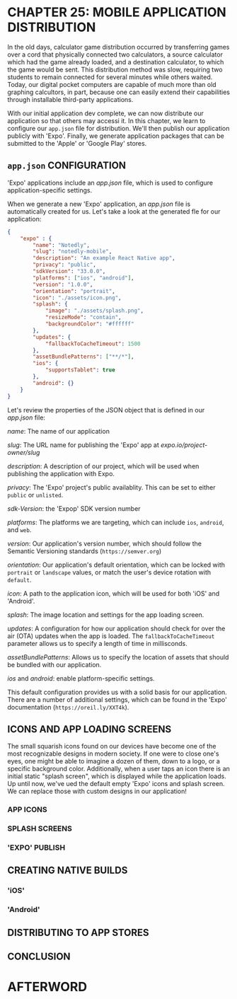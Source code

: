 # CHAPTER 25: MOBILE APPLICATION DISTRIBUTION

In the old days, calculator game distribution occurred by transferring games
over a cord that physically connected two calculators, a source calculator
which had the game already loaded, and a destination calculator, to which
the game would be sent. This distribution method was slow, requiring two 
students to remain connected for several minutes while others waited. Today,
our digital pocket computers are capable of much more than old graphing
calcultors, in part, because one can easily extend their capabilities through
installable third-party applications.

With our initial application dev complete, we can now distribute our application 
so that others may accessi it. In this chapter, we learn to configure our `app.json`
file for distribution. We'll then publish our application publicly with 'Expo'. 
Finally, we generate application packages that can be submitted to the 'Apple' or
'Google Play' stores.

## `app.json` CONFIGURATION

'Expo' applications include an _app.json_ file, which is used to configure 
application-specific settings.

When we generate a new 'Expo' application, an _app.json_ file is automatically
created for us. Let's take a look at the generated fle for our application:

```json
{
    "expo" : {
        "name": "Notedly",
        "slug": "notedly-mobile",
        "description": "An example React Native app",
        "privacy": "public",
        "sdkVersion": "33.0.0",
        "platforms": ["ios", "android"],
        "version": "1.0.0",
        "orientation": "portrait",
        "icon": "./assets/icon.png",
        "splash": {
            "image": "./assets/splash.png",
            "resizeMode": "contain",
            "backgroundColor": "#ffffff"
        },
        "updates": {
            "fallbackToCacheTimeout": 1500
        },
        "assetBundlePatterns": ["**/*"],
        "ios": {
            "supportsTablet": true
        },
        "android": {}
    }
}
```

Let's review the properties of the JSON object that is
defined in our _app.json_ file:

_name_: The name of our application

_slug_: The URL name for publishing the 'Expo' app at _expo.io/project-owner/slug_

_description_: A description of our project, which will be used when publishing
the application with Expo.

_privacy_: The 'Expo' project's public availablity. This can be set to either
`public` or `unlisted`.

_sdk-Version_: the 'Expop' SDK version number

_platforms_: The platforms we are targeting, which can include `ios`, `android`, and
`web`.

_version_: Our application's version number, which should follow the Semantic 
Versioning standards (`https://semver.org`)

_orientation_: Our application's default orientation, which can be locked with
`portrait` or `landscape` values, or match the user's device rotation with `default`.

_icon_: A path to the application icon, which will be used for both 'iOS' and 'Android'.

_splash_: The image location and settings for the app loading screen.

_updates_: A configuration for how our application should check for over the air
(OTA) updates when the app is loaded. The `fallbackToCacheTimeout` parameter allows
us to specify a length of time in millisconds.

_assetBundlePatterns_: Allows us to specify the location of assets that should be
bundled with our application.

_ios_ and _android_: enable platform-specific settings.

This default configuration provides us with a solid basis for our application. There
are a number of additional settings, which can be found in the 'Expo' documentation
(`https://oreil.ly/XXT4k`).

## ICONS AND APP LOADING SCREENS

The small squarish icons found on our devices have become one of the most recognizable
designs in modern society. If one were to close one's eyes, one might be able to imagine
a dozen of them, down to a logo, or a specific background color. Additionally, when a 
user taps an icon there is an initial static "splash screen", which is displayed while 
the application loads. Up until now, we've ued the default empty 'Expo' icons and splash
screen. We can replace those with custom designs in our application!

<!-- HERE -- p. 303! -->

### APP ICONS

### SPLASH SCREENS

### 'EXPO' PUBLISH

## CREATING NATIVE BUILDS

### 'iOS'

### 'Android'

## DISTRIBUTING TO APP STORES

## CONCLUSION

# AFTERWORD